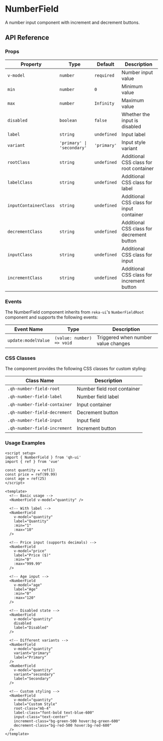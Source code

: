 # NumberField
A number input component with increment and decrement buttons.

<script setup>
import { NumberField } from 'qh-ui'
import { ref } from 'vue'

const numberValue = ref(10)
</script>

<ComponentPreview name="NumberFieldDemo">
  <NumberField v-model="numberValue" label="Quantity" :min="0" :max="100" />
</ComponentPreview>

## API Reference

### Props

| Property | Type | Default | Description |
| --- | --- | --- | --- |
| `v-model` | `number` | `required` | Number input value |
| `min` | `number` | `0` | Minimum value |
| `max` | `number` | `Infinity` | Maximum value |
| `disabled` | `boolean` | `false` | Whether the input is disabled |
| `label` | `string` | `undefined` | Input label |
| `variant` | `'primary' \| 'secondary'` | `'primary'` | Input style variant |
| `rootClass` | `string` | `undefined` | Additional CSS class for root container |
| `labelClass` | `string` | `undefined` | Additional CSS class for label |
| `inputContainerClass` | `string` | `undefined` | Additional CSS class for input container |
| `decrementClass` | `string` | `undefined` | Additional CSS class for decrement button |
| `inputClass` | `string` | `undefined` | Additional CSS class for input |
| `incrementClass` | `string` | `undefined` | Additional CSS class for increment button |

### Events

The NumberField component inherits from `reka-ui`'s `NumberFieldRoot` component and supports the following events:

| Event Name | Type | Description |
| --- | --- | --- |
| `update:modelValue` | `(value: number) => void` | Triggered when number value changes |

### CSS Classes

The component provides the following CSS classes for custom styling:

| Class Name | Description |
| --- | --- |
| `.qh-number-field-root` | Number field root container |
| `.qh-number-field-label` | Number field label |
| `.qh-number-field-container` | Input container |
| `.qh-number-field-decrement` | Decrement button |
| `.qh-number-field-input` | Input field |
| `.qh-number-field-increment` | Increment button |

### Usage Examples

```vue
<script setup>
import { NumberField } from 'qh-ui'
import { ref } from 'vue'

const quantity = ref(1)
const price = ref(99.99)
const age = ref(25)
</script>

<template>
  <!-- Basic usage -->
  <NumberField v-model="quantity" />

  <!-- With label -->
  <NumberField
    v-model="quantity"
    label="Quantity"
    :min="1"
    :max="10"
  />

  <!-- Price input (supports decimals) -->
  <NumberField
    v-model="price"
    label="Price ($)"
    :min="0"
    :max="999.99"
  />

  <!-- Age input -->
  <NumberField
    v-model="age"
    label="Age"
    :min="0"
    :max="120"
  />

  <!-- Disabled state -->
  <NumberField
    v-model="quantity"
    disabled
    label="Disabled"
  />

  <!-- Different variants -->
  <NumberField
    v-model="quantity"
    variant="primary"
    label="Primary"
  />
  <NumberField
    v-model="quantity"
    variant="secondary"
    label="Secondary"
  />

  <!-- Custom styling -->
  <NumberField
    v-model="quantity"
    label="Custom Style"
    root-class="mb-4"
    label-class="font-bold text-blue-600"
    input-class="text-center"
    increment-class="bg-green-500 hover:bg-green-600"
    decrement-class="bg-red-500 hover:bg-red-600"
  />
</template>
```
